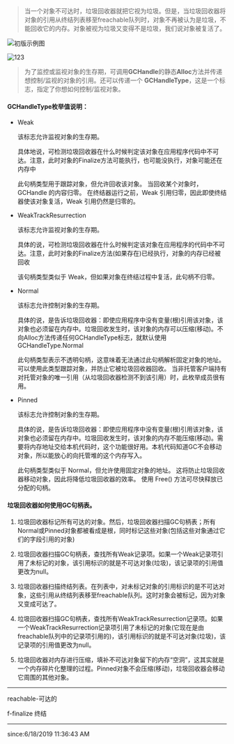 
> 当一个对象不可达时，垃圾回收器就把它视为垃圾。但是，当垃圾回收器将对象的引用从终结列表移至freachable队列时，对象不再被认为是垃圾，不能回收它的内存。对象被视为垃圾又变得不是垃圾，我们说对象被复活了。

![初版示例图](https://i.imgur.com/GgHzEYf.png)

![123](https://i.imgur.com/pV8al9b.png)

> 为了监控或监视对象的生存期，可调用**GCHandle**的静态**Alloc**方法并传递想控制/监视的对象的引用。还可以传递一个 **GCHandleType**，这是一个标志，指定了你想如何控制/监视对象。

#### GCHandleType枚举值说明： ####

- Weak

	该标志允许监视对象的生存期。

	具体地说，可检测垃圾回收器在什么时候判定该对象在应用程序代码中不可达。注意，此时对象的Finalize方法可能执行，也可能没执行，对象可能还在内存中

	此句柄类型用于跟踪对象，但允许回收该对象。 当回收某个对象时，GCHandle 的内容归零。 在终结器运行之前，Weak 引用归零，因此即使终结器使该对象复活，Weak 引用仍然是归零的。

- WeakTrackResurrection

	该标志允许监视对象的生存期。

	具体的说，可检测垃圾回收器在什么时候判定该对象在应用程序的代码中不可达。注意，此时对象的Finalize方法(如果存在)已经执行，对象的内存已经被回收

	该句柄类型类似于 Weak，但如果对象在终结过程中复活，此句柄不归零。

- Normal

	该标志允许控制对象的生存期。

	具体的说，是告诉垃圾回收器：即使应用程序中没有变量(根)引用该对象，该对象也必须留在内存中。垃圾回收发生时，该对象的内存可以压缩(移动)。不向Alloc方法传递任何GCHandleType标志，就默认使用GCHandleType.Normal

	此句柄类型表示不透明句柄，这意味着无法通过此句柄解析固定对象的地址。 可以使用此类型跟踪对象，并防止它被垃圾回收器回收。 当非托管客户端持有对托管对象的唯一引用（从垃圾回收器检测不到该引用）时，此枚举成员很有用。

- Pinned

	该标志允许控制对象的生存期。

	具体的说，是告诉垃圾回收器：即使应用程序中没有变量(根)引用该对象，该对象也必须留在内存中。垃圾回收发生时，该对象的内存不能压缩(移动)。需要将内存地址交给本机代码时，这个功能很好用。本机代码知道GC不会移动对象，所以能放心的向托管堆的这个内存写入。

	此句柄类型类似于 Normal，但允许使用固定对象的地址。 这将防止垃圾回收器移动对象，因此将降低垃圾回收器的效率。 使用 Free() 方法可尽快释放已分配的句柄。

#### 垃圾回收器如何使用GC句柄表。 ####

1. 垃圾回收器标记所有可达的对象。然后，垃圾回收器扫描GC句柄表；所有Normal或Pinned对象都被看成是根，同时标记这些对象(包括这些对象通过它们的字段引用的对象)


2. 垃圾回收器扫描GC句柄表，查找所有Weak记录项。如果一个Weak记录项引用了未标记的对象，该引用标识的就是不可达对象(垃圾)，该记录项的引用值更改为null。


3. 垃圾回收器扫描终结列表。在列表中，对未标记对象的引用标识的是不可达对象，这些引用从终结列表移至freachable队列。这时对象会被标记，因为对象又变成可达了。


4. 垃圾回收器扫描GC句柄表，查找所有WeakTrackResurrection记录项。如果一个WeakTrackResurrection记录项引用了未标记的对象(它现在是由freachable队列中的记录项引用的)，该引用标识的就是不可达对象(垃圾)，该记录项的引用值更改为null。


5. 垃圾回收器对内存进行压缩，填补不可达对象留下的内存“空洞”，这其实就是一个内存碎片化整理的过程。Pinned对象不会压缩(移动)，垃圾回收器会移动它周围的其他对象。


----------

reachable-可达的

f-finalize 终结

----------
since:6/18/2019 11:36:43 AM 
